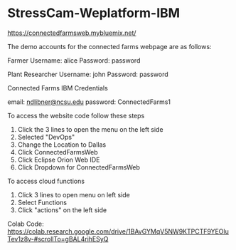 # StressCam-Weplatform-IBM

https://connectedfarmsweb.mybluemix.net/

The demo accounts for the connected farms webpage are as follows:

Farmer
Username: alice
Password: password

Plant Researcher
Username: john
Password: password


Connected Farms IBM Credentials

email: ndlibner@ncsu.edu
password: ConnectedFarms1

To access the website code follow these steps

1. Click the 3 lines to open the menu on the left side
2. Selected "DevOps"
3. Change the Location to Dallas
4. Click ConnectedFarmsWeb
5. Click Eclipse Orion Web IDE
6. Click Dropdown for ConnectedFarmsWeb

To access cloud functions

1. Click 3 lines to open menu on left side
2. Select Functions
3. Click "actions" on the left side

Colab Code:
https://colab.research.google.com/drive/1BAvGYMqV5NW9KTPCTF9YEOluTev1z8v-#scrollTo=gBAL4rihESyQ

